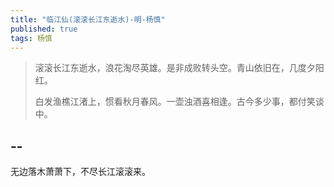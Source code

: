 ```yaml
---
title: "临江仙(滚滚长江东逝水)-明-杨慎"
published: true
tags: 杨慎
---
```


> 滚滚长江东逝水，浪花淘尽英雄。是非成败转头空。青山依旧在，几度夕阳红。
>
> 白发渔樵江渚上，惯看秋月春风。一壶浊酒喜相逢。古今多少事，都付笑谈中。

## --

无边落木萧萧下，不尽长江滚滚来。